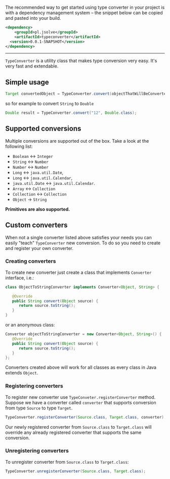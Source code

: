 The recommended way to get started using type converter in your project is with a dependency management system – the snippet below can be copied and pasted into your build.
``` xml
<dependency>
	<groupId>pl.jsolve</groupId>
	<artifactId>typeconverter</artifactId>
  <version>0.0.1-SNAPSHOT</version>
</dependency>
```
---

`TypeConverter` is a utility class that makes type conversion very easy. It's very fast and extendable.
## Simple usage
``` java
Target convertedObject = TypeConverter.convert(objectThatWillBeConverted, Target.class);
```
so for example to convert `String` to `Double`
``` java
Double result = TypeConverter.convert("12", Double.class);
```
## Supported conversions
Multiple conversions are supported out of the box. Take a look at the following list:
 - `Boolean` <-> `Integer`
 - `String` <-> `Number`
 - `Number` <-> `Number`
 - `Long` <-> `java.util.Date`,
 - `Long` <-> `java.util.Calendar`,
 - `java.util.Date` <-> `java.util.Calendar`.
 - `Array` <-> `Collection`
 - `Collection` <-> `Collection`
 - `Object` -> `String`

**Primitives are also supported.**
## Custom converters
When not a single converter listed above satisfies your needs you can easily "teach" `TypeConverter` new conversion. To do so you need to create and register your own converter.
### Creating converters
To create new converter just create a class that implements `Converter` interface, i.e.:
``` java
class ObjectToStringConverter implements Converter<Object, String> {

   @Override
   public String convert(Object source) {
      return source.toString();
   }
}
```
or an anonymous class:
``` java
Converter objectToStringConverter = new Converter<Object, String>() {
   @Override
   public String convert(Object source) {
      return source.toString();
   }
};
```
Converters created above will work for all classes as every class in Java extends `Object`.
### Registering converters
To register new converter use `TypeConveter.registerConverter` method. Suppose we have a converter called `converter` that supports conversion from type `Source` to type `Target`.
``` java
TypeConverter.registerConverter(Source.class, Target.class, converter);
```
Our newly registered converter from `Source.class` to `Target.class` will override any already registered converter that supports the same conversion.
### Unregistering converters
To unregister converter from `Source.class` to `Target.class`:
``` java
TypeConverter.unregisterConverter(Source.class, Target.class);
```
